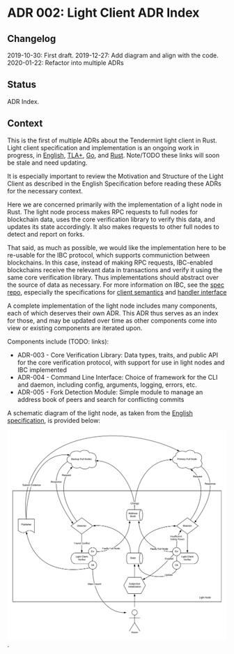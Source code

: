 # ADR 002: Light Client ADR Index

## Changelog

2019-10-30: First draft.
2019-12-27: Add diagram and align with the code.
2020-01-22: Refactor into multiple ADRs

## Status

ADR Index.

## Context

This is the first of multiple ADRs about the Tendermint light client in Rust.
Light client specification and implementation is an ongoing work in progress, in 
[English][english-spec],
[TLA+][tla-spec], 
[Go][go-impl],
and [Rust][rust-impl]. Note/TODO these links will soon be stale and need
updating.

It is especially important to review the Motivation and Structure of the Light
Client as described in the English Specification before reading these ADRs for
the necessary context.

Here we are concerned primarily with the implementation of a light node in Rust.
The light node process makes RPC requests to full nodes for blockchain data, uses
the core verification library to verify this data, and updates its state accordingly. 
It also makes requests to other full nodes to detect and report on forks.

That said, as much as possible, we would like the implementation here to be
re-usable for the IBC protocol, which supports communiction between blockchains. 
In this case, instead of making RPC requests, IBC-enabled blockchains receive the relevant data in transactions and
verify it using the same core verification library. Thus implementations should
abstract over the source of data as necessary.
For more information on IBC, see the 
[spec repo](https://github.com/cosmos/ics),
especially the specifications for
[client
semantics](https://github.com/cosmos/ics/tree/master/spec/ics-002-client-semantics)
and [handler
interface](https://github.com/cosmos/ics/tree/master/spec/ics-025-handler-interface)

A complete implementation of the light node includes many components, each of
which deserves their own ADR. This ADR thus serves as an index for those, and
may be updated over time as other components come into view or
existing components are iterated upon.

Components include (TODO: links):

- ADR-003 - Core Verification Library: Data types, traits, and public API for
  the core verification protocol, with support for use in light nodes and IBC
  implemented
- ADR-004 - Command Line Interface: Choice of framework for the CLI and
  daemon, including config, arguments, logging, errors, etc.
- ADR-005 - Fork Detection Module: Simple module to manage an address book of 
  peers and search for conflicting commits


A schematic diagram of the light node, as taken from the [English
specification][english-spec], is provided below:

![Light Node Diagram](assets/light-node.png).


[english-spec]: https://github.com/tendermint/spec/tree/bucky/light-reorg/spec/consensus/light
[tla-spec]: https://github.com/interchainio/verification/tree/igor/lite/spec/light-client
[go-impl]: https://github.com/tendermint/tendermint/tree/master/lite2
[rust-impl]: https://github.com/interchainio/tendermint-rs/tree/master/tendermint-lite
